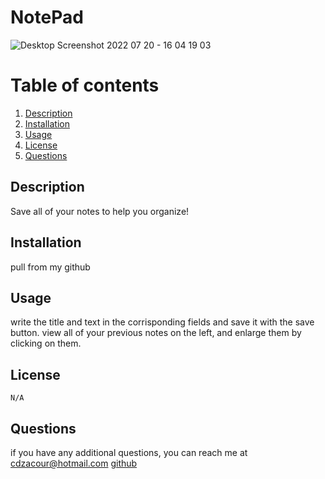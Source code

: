# NotePad
 ![Desktop Screenshot 2022 07 20 - 16 04 19 03](https://user-images.githubusercontent.com/102763270/180071681-2de51b53-5931-468a-880c-45e251e50af1.png)

  # Table of contents
  1. [Description](#description)
  2. [Installation](#installation)
  3. [Usage](#usage)
  4. [License](#license)
  5. [Questions](#questions)

  ## Description
  Save all of your notes to help you organize!
  ## Installation
  pull from my github
  ## Usage
  write the title and text in the corrisponding fields and save it with the save button. view all of your previous notes on the left, and enlarge them by clicking on them.
  ## License
    N/A

  
  ## Questions
  if you have any additional questions, you can reach me at cdzacour@hotmail.com
  [github](https://github.com/dexzax)
